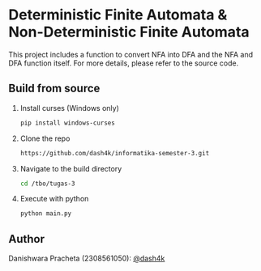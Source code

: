 # Deterministic Finite Automata & Non-Deterministic Finite Automata
This project includes a function to convert NFA into DFA and the NFA and DFA function itself. For more details, please refer to the source code.

## Build from source
1. Install curses (Windows only)
   ```sh
   pip install windows-curses
   ```
2. Clone the repo
   ```sh
   https://github.com/dash4k/informatika-semester-3.git
   ```
3. Navigate to the build directory
   ```sh
   cd /tbo/tugas-3
   ```
4. Execute with python
   ```sh
   python main.py
   ```

## Author
Danishwara Pracheta (2308561050): [@dash4k](https://www.github.com/dash4k)
